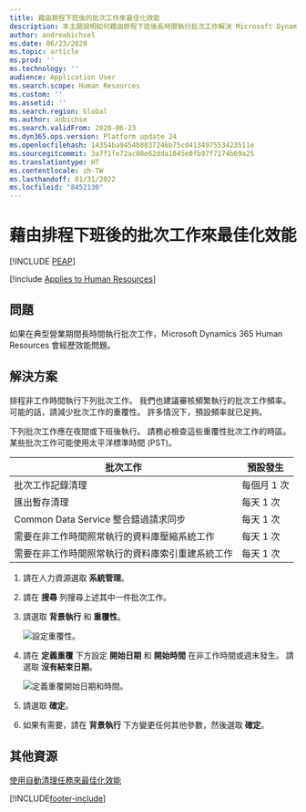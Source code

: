 ```yaml
---
title: 藉由排程下班後的批次工作來最佳化效能
description: 本主題說明如何藉由排程下班後長時間執行批次工作解決 Microsoft Dynamics 365 Human Resources 的效能問題。
author: andreabichsel
ms.date: 06/23/2020
ms.topic: article
ms.prod: ''
ms.technology: ''
audience: Application User
ms.search.scope: Human Resources
ms.custom: ''
ms.assetid: ''
ms.search.region: Global
ms.author: anbichse
ms.search.validFrom: 2020-06-23
ms.dyn365.ops.version: Platform update 24
ms.openlocfilehash: 14354ba9454b8837246b75cd413497553423511e
ms.sourcegitcommit: 3a7f1fe72ac08e62dda1045e0fb97f7174b69a25
ms.translationtype: HT
ms.contentlocale: zh-TW
ms.lasthandoff: 01/31/2022
ms.locfileid: "8452130"
---
```

# <a name="optimize-performance-by-scheduling-batch-jobs-after-hours"></a>藉由排程下班後的批次工作來最佳化效能


[!INCLUDE [PEAP](../includes/peap-2.md)]

[!include [Applies to Human Resources](../includes/applies-to-hr.md)]



## <a name="issue"></a>問題

如果在典型營業期間長時間執行批次工作，Ｍicrosoft Dynamics 365 Human Resources 會經歷效能問題。

## <a name="resolution"></a>解決方案

排程非工作時間執行下列批次工作。 我們也建議審核頻繁執行的批次工作頻率。 可能的話，請減少批次工作的重覆性。 許多情況下，預設頻率就已足夠。

下列批次工作應在夜間或下班後執行。 請務必檢查這些重覆性批次工作的時區。 某些批次工作可能使用太平洋標準時間 (PST)。

| 批次工作 | 預設發生 |
| --- | --- |
| 批次工作記錄清理 | 每個月 1 次 |
| 匯出暫存清理 | 每天 1 次 |
| Common Data Service 整合錯過請求同步 | 每天 1 次 |
| 需要在非工作時間照常執行的資料庫壓縮系統工作 | 每天 1 次 |
| 需要在非工作時間照常執行的資料庫索引重建系統工作 | 每天 1 次 |

1. 請在人力資源選取 **系統管理**。

2. 請在 **搜尋** 列搜尋上述其中一件批次工作。

3. 請選取 **背景執行** 和 **重覆性**。

   ![設定重覆性。](media/talent-batch-history-cleanup-recurrence.png)

4. 請在 **定義重覆** 下方設定 **開始日期** 和 **開始時間** 在非工作時間或週末發生。 請選取 **沒有結束日期**。 

   ![定義重覆開始日期和時間。](media/talent-batch-history-cleanup-define-recurrence.png)

5. 請選取 **確定**。

6. 如果有需要，請在 **背景執行** 下方變更任何其他參數，然後選取 **確定**。

## <a name="additional-resources"></a>其他資源

[使用自動清理任務來最佳化效能](hr-admin-troubleshooting-batch-history.md)


[!INCLUDE[footer-include](../includes/footer-banner.md)]
